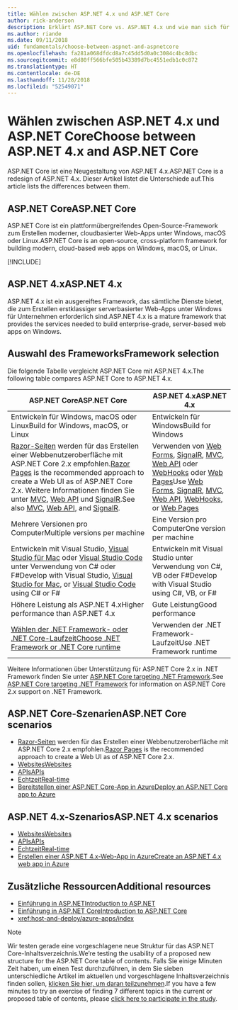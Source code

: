 ```yaml
---
title: Wählen zwischen ASP.NET 4.x und ASP.NET Core
author: rick-anderson
description: Erklärt ASP.NET Core vs. ASP.NET 4.x und wie man sich für eines von beiden entscheidet.
ms.author: riande
ms.date: 09/11/2018
uid: fundamentals/choose-between-aspnet-and-aspnetcore
ms.openlocfilehash: fa281a068dfdcd8a7c45dd5d0a0c3084c4bc8dbc
ms.sourcegitcommit: e8d80ff566bfe505b43389d7bc4551edb1c0c872
ms.translationtype: HT
ms.contentlocale: de-DE
ms.lasthandoff: 11/28/2018
ms.locfileid: "52549071"
---
```

# <a name="choose-between-aspnet-4x-and-aspnet-core"></a><span data-ttu-id="a4ce8-103">Wählen zwischen ASP.NET 4.x und ASP.NET Core</span><span class="sxs-lookup"><span data-stu-id="a4ce8-103">Choose between ASP.NET 4.x and ASP.NET Core</span></span>

<span data-ttu-id="a4ce8-104">ASP.NET Core ist eine Neugestaltung von ASP.NET 4.x.</span><span class="sxs-lookup"><span data-stu-id="a4ce8-104">ASP.NET Core is a redesign of ASP.NET 4.x.</span></span> <span data-ttu-id="a4ce8-105">Dieser Artikel listet die Unterschiede auf.</span><span class="sxs-lookup"><span data-stu-id="a4ce8-105">This article lists the differences between them.</span></span>

## <a name="aspnet-core"></a><span data-ttu-id="a4ce8-106">ASP.NET Core</span><span class="sxs-lookup"><span data-stu-id="a4ce8-106">ASP.NET Core</span></span>

<span data-ttu-id="a4ce8-107">ASP.NET Core ist ein plattformübergreifendes Open-Source-Framework zum Erstellen moderner, cloudbasierter Web-Apps unter Windows, macOS oder Linux.</span><span class="sxs-lookup"><span data-stu-id="a4ce8-107">ASP.NET Core is an open-source, cross-platform framework for building modern, cloud-based web apps on Windows, macOS, or Linux.</span></span>

[!INCLUDE[](~/includes/benefits.md)]

## <a name="aspnet-4x"></a><span data-ttu-id="a4ce8-108">ASP.NET 4.x</span><span class="sxs-lookup"><span data-stu-id="a4ce8-108">ASP.NET 4.x</span></span>

<span data-ttu-id="a4ce8-109">ASP.NET 4.x ist ein ausgereiftes Framework, das sämtliche Dienste bietet, die zum Erstellen erstklassiger serverbasierter Web-Apps unter Windows für Unternehmen erforderlich sind.</span><span class="sxs-lookup"><span data-stu-id="a4ce8-109">ASP.NET 4.x is a mature framework that provides the services needed to build enterprise-grade, server-based web apps on Windows.</span></span>

## <a name="framework-selection"></a><span data-ttu-id="a4ce8-110">Auswahl des Frameworks</span><span class="sxs-lookup"><span data-stu-id="a4ce8-110">Framework selection</span></span>

<span data-ttu-id="a4ce8-111">Die folgende Tabelle vergleicht ASP.NET Core mit ASP.NET 4.x.</span><span class="sxs-lookup"><span data-stu-id="a4ce8-111">The following table compares ASP.NET Core to ASP.NET 4.x.</span></span>

| <span data-ttu-id="a4ce8-112">ASP.NET Core</span><span class="sxs-lookup"><span data-stu-id="a4ce8-112">ASP.NET Core</span></span> | <span data-ttu-id="a4ce8-113">ASP.NET 4.x</span><span class="sxs-lookup"><span data-stu-id="a4ce8-113">ASP.NET 4.x</span></span> |
|---|---|
|<span data-ttu-id="a4ce8-114">Entwickeln für Windows, macOS oder Linux</span><span class="sxs-lookup"><span data-stu-id="a4ce8-114">Build for Windows, macOS, or Linux</span></span>|<span data-ttu-id="a4ce8-115">Entwickeln für Windows</span><span class="sxs-lookup"><span data-stu-id="a4ce8-115">Build for Windows</span></span>|
|<span data-ttu-id="a4ce8-116">[Razor-Seiten](xref:razor-pages/index) werden für das Erstellen einer Webbenutzeroberfläche mit ASP.NET Core 2.x empfohlen.</span><span class="sxs-lookup"><span data-stu-id="a4ce8-116">[Razor Pages](xref:razor-pages/index) is the recommended approach to create a Web UI as of ASP.NET Core 2.x.</span></span> <span data-ttu-id="a4ce8-117">Weitere Informationen finden Sie unter [MVC](xref:mvc/overview), [Web API](xref:tutorials/first-web-api) und [SignalR](xref:signalr/introduction).</span><span class="sxs-lookup"><span data-stu-id="a4ce8-117">See also [MVC](xref:mvc/overview), [Web API](xref:tutorials/first-web-api), and [SignalR](xref:signalr/introduction).</span></span>|<span data-ttu-id="a4ce8-118">Verwenden von [Web Forms](/aspnet/web-forms), [SignalR](/aspnet/signalr), [MVC](/aspnet/mvc), [Web API](/aspnet/web-api/) oder [WebHooks](/aspnet/webhooks/) oder [Web Pages](/aspnet/web-pages)</span><span class="sxs-lookup"><span data-stu-id="a4ce8-118">Use [Web Forms](/aspnet/web-forms), [SignalR](/aspnet/signalr), [MVC](/aspnet/mvc), [Web API](/aspnet/web-api/), [WebHooks](/aspnet/webhooks/), or [Web Pages](/aspnet/web-pages)</span></span>|
|<span data-ttu-id="a4ce8-119">Mehrere Versionen pro Computer</span><span class="sxs-lookup"><span data-stu-id="a4ce8-119">Multiple versions per machine</span></span>|<span data-ttu-id="a4ce8-120">Eine Version pro Computer</span><span class="sxs-lookup"><span data-stu-id="a4ce8-120">One version per machine</span></span>|
|<span data-ttu-id="a4ce8-121">Entwickeln mit Visual Studio, [Visual Studio für Mac](https://www.visualstudio.com/vs/visual-studio-mac/) oder [Visual Studio Code](https://code.visualstudio.com/) unter Verwendung von C# oder F#</span><span class="sxs-lookup"><span data-stu-id="a4ce8-121">Develop with Visual Studio, [Visual Studio for Mac](https://www.visualstudio.com/vs/visual-studio-mac/), or [Visual Studio Code](https://code.visualstudio.com/) using C# or F#</span></span>|<span data-ttu-id="a4ce8-122">Entwickeln mit Visual Studio unter Verwendung von C#, VB oder F#</span><span class="sxs-lookup"><span data-stu-id="a4ce8-122">Develop with Visual Studio using C#, VB, or F#</span></span>|
|<span data-ttu-id="a4ce8-123">Höhere Leistung als ASP.NET 4.x</span><span class="sxs-lookup"><span data-stu-id="a4ce8-123">Higher performance than ASP.NET 4.x</span></span>|<span data-ttu-id="a4ce8-124">Gute Leistung</span><span class="sxs-lookup"><span data-stu-id="a4ce8-124">Good performance</span></span>|
|[<span data-ttu-id="a4ce8-125">Wählen der .NET Framework- oder .NET Core-Laufzeit</span><span class="sxs-lookup"><span data-stu-id="a4ce8-125">Choose .NET Framework or .NET Core runtime</span></span>](/dotnet/articles/standard/choosing-core-framework-server)|<span data-ttu-id="a4ce8-126">Verwenden der .NET Framework-Laufzeit</span><span class="sxs-lookup"><span data-stu-id="a4ce8-126">Use .NET Framework runtime</span></span>|

<span data-ttu-id="a4ce8-127">Weitere Informationen über Unterstützung für ASP.NET Core 2.x in .NET Framework finden Sie unter [ASP.NET Core targeting .NET Framework](xref:index#target-framework).</span><span class="sxs-lookup"><span data-stu-id="a4ce8-127">See [ASP.NET Core targeting .NET Framework](xref:index#target-framework) for information on ASP.NET Core 2.x support on .NET Framework.</span></span>

## <a name="aspnet-core-scenarios"></a><span data-ttu-id="a4ce8-128">ASP.NET Core-Szenarien</span><span class="sxs-lookup"><span data-stu-id="a4ce8-128">ASP.NET Core scenarios</span></span>

* <span data-ttu-id="a4ce8-129">[Razor-Seiten](xref:razor-pages/index) werden für das Erstellen einer Webbenutzeroberfläche mit ASP.NET Core 2.x empfohlen.</span><span class="sxs-lookup"><span data-stu-id="a4ce8-129">[Razor Pages](xref:razor-pages/index) is the recommended approach to create a Web UI as of ASP.NET Core 2.x.</span></span>
* [<span data-ttu-id="a4ce8-130">Websites</span><span class="sxs-lookup"><span data-stu-id="a4ce8-130">Websites</span></span>](xref:tutorials/first-mvc-app/index)
* [<span data-ttu-id="a4ce8-131">APIs</span><span class="sxs-lookup"><span data-stu-id="a4ce8-131">APIs</span></span>](xref:tutorials/first-web-api)
* [<span data-ttu-id="a4ce8-132">Echtzeit</span><span class="sxs-lookup"><span data-stu-id="a4ce8-132">Real-time</span></span>](xref:signalr/index)
* [<span data-ttu-id="a4ce8-133">Bereitstellen einer ASP.NET Core-App in Azure</span><span class="sxs-lookup"><span data-stu-id="a4ce8-133">Deploy an ASP.NET Core app to Azure</span></span>](/azure/app-service/app-service-web-get-started-dotnet)

## <a name="aspnet-4x-scenarios"></a><span data-ttu-id="a4ce8-134">ASP.NET 4.x-Szenarios</span><span class="sxs-lookup"><span data-stu-id="a4ce8-134">ASP.NET 4.x scenarios</span></span>

* [<span data-ttu-id="a4ce8-135">Websites</span><span class="sxs-lookup"><span data-stu-id="a4ce8-135">Websites</span></span>](/aspnet/mvc)
* [<span data-ttu-id="a4ce8-136">APIs</span><span class="sxs-lookup"><span data-stu-id="a4ce8-136">APIs</span></span>](/aspnet/web-api)
* [<span data-ttu-id="a4ce8-137">Echtzeit</span><span class="sxs-lookup"><span data-stu-id="a4ce8-137">Real-time</span></span>](/aspnet/signalr)
* [<span data-ttu-id="a4ce8-138">Erstellen einer ASP.NET 4.x-Web-App in Azure</span><span class="sxs-lookup"><span data-stu-id="a4ce8-138">Create an ASP.NET 4.x web app in Azure</span></span>](/azure/app-service/app-service-web-get-started-dotnet-framework)

## <a name="additional-resources"></a><span data-ttu-id="a4ce8-139">Zusätzliche Ressourcen</span><span class="sxs-lookup"><span data-stu-id="a4ce8-139">Additional resources</span></span>

* [<span data-ttu-id="a4ce8-140">Einführung in ASP.NET</span><span class="sxs-lookup"><span data-stu-id="a4ce8-140">Introduction to ASP.NET</span></span>](/aspnet/overview)
* [<span data-ttu-id="a4ce8-141">Einführung in ASP.NET Core</span><span class="sxs-lookup"><span data-stu-id="a4ce8-141">Introduction to ASP.NET Core</span></span>](xref:index)
* <xref:host-and-deploy/azure-apps/index>

> [!NOTE]
> <span data-ttu-id="a4ce8-142">Wir testen gerade eine vorgeschlagene neue Struktur für das ASP.NET Core-Inhaltsverzeichnis.</span><span class="sxs-lookup"><span data-stu-id="a4ce8-142">We’re testing the usability of a proposed new structure for the ASP.NET Core table of contents.</span></span>  <span data-ttu-id="a4ce8-143">Falls Sie einige Minuten Zeit haben, um einen Test durchzuführen, in dem Sie sieben unterschiedliche Artikel im aktuellen und vorgeschlagene Inhaltsverzeichnis finden sollen, [klicken Sie hier, um daran teilzunehmen](https://dpk4xbh5.optimalworkshop.com/treejack/rps16hd5).</span><span class="sxs-lookup"><span data-stu-id="a4ce8-143">If you have a few minutes to try an exercise of finding 7 different topics in the current or proposed table of contents, please [click here to participate in the study](https://dpk4xbh5.optimalworkshop.com/treejack/rps16hd5).</span></span>